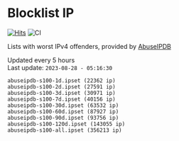 # Blocklist IP

[![Hits](https://hits.seeyoufarm.com/api/count/incr/badge.svg?url=https%3A%2F%2Fgithub.com%2Fborestad%2Fblocklist-ip%2F&count_bg=%2379C83D&title_bg=%23555555&icon=&icon_color=%23E7E7E7&title=hits&edge_flat=false)](https://hits.seeyoufarm.com)  ![CI](https://img.shields.io/github/workflow/status/borestad/blocklist-ip/CI?style=flat-square)

Lists with worst IPv4 offenders, provided by [AbuseIPDB](https://www.abuseipdb.com/)

<!-- FOOTER-PLACEHOLDER -->
Updated every 5 hours<br>
Last update: `2023-08-28 - 05:16:30`
```
abuseipdb-s100-1d.ipset (22362 ip)
abuseipdb-s100-2d.ipset (27591 ip)
abuseipdb-s100-3d.ipset (30971 ip)
abuseipdb-s100-7d.ipset (40156 ip)
abuseipdb-s100-30d.ipset (63532 ip)
abuseipdb-s100-60d.ipset (87927 ip)
abuseipdb-s100-90d.ipset (93756 ip)
abuseipdb-s100-120d.ipset (143055 ip)
abuseipdb-s100-all.ipset (356213 ip)
```
